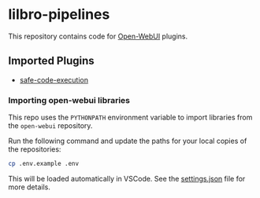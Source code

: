 # lilbro-pipelines

This repository contains code for [Open-WebUI](https://github.com/open-webui) plugins.

## Imported Plugins

- [safe-code-execution](https://github.com/EtiennePerot/safe-code-execution)

### Importing open-webui libraries

This repo uses the `PYTHONPATH` environment variable to import libraries from the `open-webui` repository. 

Run the following command and update the paths for your local copies of the repositories:

```bash
cp .env.example .env
```

This will be loaded automatically in VSCode. See the [settings.json](.vscode/settings.json) file for more details.